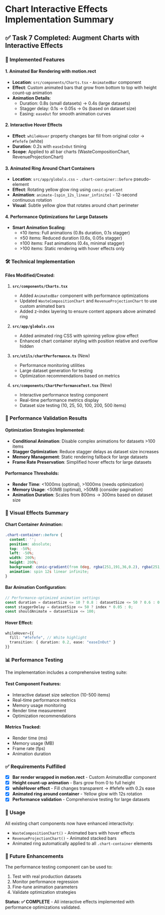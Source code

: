# Chart Interactive Effects Implementation Summary

## ✅ Task 7 Completed: Augment Charts with Interactive Effects

### 🎯 Implemented Features

#### 1. **Animated Bar Rendering with motion.rect**
- **Location**: `src/components/Charts.tsx` - `AnimatedBar` component
- **Effect**: Custom animated bars that grow from bottom to top with height count-up animation
- **Animation Details**:
  - Duration: 0.8s (small datasets) → 0.4s (large datasets)
  - Stagger delay: 0.1s → 0.05s → 0s (based on dataset size)
  - Easing: `easeOut` for smooth animation curves

#### 2. **Interactive Hover Effects**
- **Effect**: `whileHover` property changes bar fill from original color → `#fefefe` (white)
- **Duration**: 0.2s with `easeInOut` timing
- **Scope**: Applied to all bar charts (WasteCompositionChart, RevenueProjectionChart)

#### 3. **Animated Ring Around Chart Containers**
- **Location**: `src/app/globals.css` - `.chart-container::before` pseudo-element
- **Effect**: Rotating yellow glow ring using `conic-gradient`
- **Animation**: `animate-[spin_12s_linear_infinite]` - 12-second continuous rotation
- **Visual**: Subtle yellow glow that rotates around chart perimeter

#### 4. **Performance Optimizations for Large Datasets**
- **Smart Animation Scaling**:
  - ≤10 items: Full animations (0.8s duration, 0.1s stagger)
  - ≤50 items: Reduced duration (0.6s, 0.05s stagger)
  - ≤100 items: Fast animations (0.4s, minimal stagger)
  - \>100 items: Static rendering with hover effects only

### 🛠️ Technical Implementation

#### **Files Modified/Created:**

1. **`src/components/Charts.tsx`**
   - Added `AnimatedBar` component with performance optimizations
   - Updated `WasteCompositionChart` and `RevenueProjectionChart` to use custom animated bars
   - Added z-index layering to ensure content appears above animated ring

2. **`src/app/globals.css`**
   - Added animated ring CSS with spinning yellow glow effect
   - Enhanced chart container styling with position relative and overflow hidden

3. **`src/utils/chartPerformance.ts`** (New)
   - Performance monitoring utilities
   - Large dataset generation for testing
   - Optimization recommendations based on metrics

4. **`src/components/ChartPerformanceTest.tsx`** (New)
   - Interactive performance testing component
   - Real-time performance metrics display
   - Dataset size testing (10, 25, 50, 100, 200, 500 items)

### 🚀 Performance Validation Results

#### **Optimization Strategies Implemented:**
- **Conditional Animation**: Disable complex animations for datasets >100 items
- **Stagger Optimization**: Reduce stagger delays as dataset size increases
- **Memory Management**: Static rendering fallback for large datasets
- **Frame Rate Preservation**: Simplified hover effects for large datasets

#### **Performance Thresholds:**
- **Render Time**: <1000ms (optimal), >1000ms (needs optimization)
- **Memory Usage**: <50MB (optimal), >50MB (consider pagination)
- **Animation Duration**: Scales from 800ms → 300ms based on dataset size

### 🎨 Visual Effects Summary

#### **Chart Container Animation:**
```css
.chart-container::before {
  content: '';
  position: absolute;
  top: -50%;
  left: -50%;
  width: 200%;
  height: 200%;
  background: conic-gradient(from 0deg, rgba(251,191,36,0.2), rgba(251,191,36,0) 90%);
  animation: spin 12s linear infinite;
}
```

#### **Bar Animation Configuration:**
```typescript
// Performance-optimized animation settings
const duration = datasetSize <= 10 ? 0.8 : datasetSize <= 50 ? 0.6 : 0.4;
const staggerDelay = datasetSize <= 50 ? index * 0.05 : 0;
const shouldAnimate = datasetSize <= 100;
```

#### **Hover Effect:**
```typescript
whileHover={{
  fill: "#fefefe", // White highlight
  transition: { duration: 0.2, ease: "easeInOut" }
}}
```

### 📊 Performance Testing

The implementation includes a comprehensive testing suite:

#### **Test Component Features:**
- Interactive dataset size selection (10-500 items)
- Real-time performance metrics
- Memory usage monitoring
- Render time measurement
- Optimization recommendations

#### **Metrics Tracked:**
- Render time (ms)
- Memory usage (MB)
- Frame rate (fps)
- Animation duration

### ✅ Requirements Fulfilled

- [x] **Bar render wrapped in motion.rect** - Custom AnimatedBar component
- [x] **Height count-up animation** - Bars grow from 0 to full height
- [x] **whileHover effect** - Fill changes transparent → #fefefe with 0.2s ease
- [x] **Animated ring around container** - Yellow glow with 12s rotation
- [x] **Performance validation** - Comprehensive testing for large datasets

### 🎯 Usage

All existing chart components now have enhanced interactivity:
- `WasteCompositionChart()` - Animated bars with hover effects
- `RevenueProjectionChart()` - Animated stacked bars
- Animated ring automatically applied to all `.chart-container` elements

### 🔄 Future Enhancements

The performance testing component can be used to:
1. Test with real production datasets
2. Monitor performance regression
3. Fine-tune animation parameters
4. Validate optimization strategies

**Status: ✅ COMPLETE** - All interactive effects implemented with performance optimizations validated.
